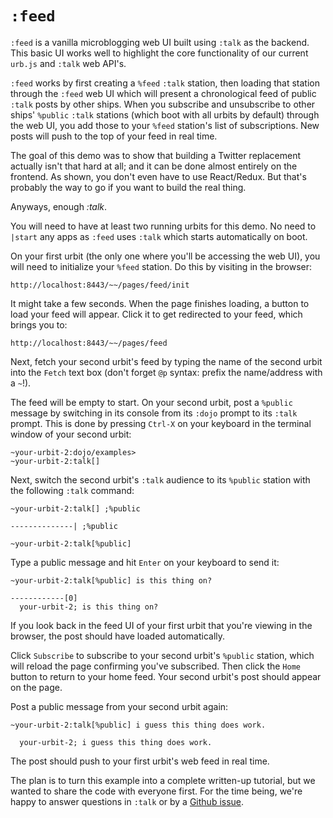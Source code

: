 # `:feed`

`:feed` is a vanilla microblogging web UI built using `:talk` as the backend. This basic UI works well to highlight the core functionality of our current `urb.js` and `:talk` web API's.

`:feed` works by first creating a `%feed` `:talk` station, then loading that station through the `:feed` web UI which will present a chronological feed of public `:talk` posts by other ships. When you subscribe and unsubscribe to other ships' `%public` `:talk` stations (which boot with all urbits by default) through the web UI, you add those to your `%feed` station's list of subscriptions. New posts will push to the top of your feed in real time.

The goal of this demo was to show that building a Twitter replacement actually isn't that hard at all; and it can be done almost entirely on the frontend. As shown, you don't even have to use React/Redux. But that's probably the way to go if you want to build the real thing.

Anyways, enough *:talk*.

You will need to have at least two running urbits for this demo. No need to `|start` any apps as `:feed` uses `:talk` which starts automatically on boot.

On your first urbit (the only one where you'll be accessing the web UI), you will need to initialize your `%feed` station. Do this by visiting in the browser:

    http://localhost:8443/~~/pages/feed/init

It might take a few seconds. When the page finishes loading, a button to load your feed will appear. Click it to get redirected to your feed, which brings you to:

    http://localhost:8443/~~/pages/feed

Next, fetch your second urbit's feed by typing the name of the second urbit into the `Fetch` text box (don't forget `@p` syntax: prefix the name/address with a `~`!).

The feed will be empty to start. On your second urbit, post a `%public` message by switching in its console from its `:dojo` prompt to its `:talk` prompt. This is done by pressing `Ctrl-X` on your keyboard in the terminal window of your second urbit:

    ~your-urbit-2:dojo/examples>
    ~your-urbit-2:talk[]

Next, switch the second urbit's `:talk` audience to its `%public` station with the following `:talk` command:


    ~your-urbit-2:talk[] ;%public

    --------------| ;%public

    ~your-urbit-2:talk[%public]

Type a public message and hit `Enter` on your keyboard to send it:

    ~your-urbit-2:talk[%public] is this thing on?

    ------------[0]
      your-urbit-2; is this thing on?

If you look back in the feed UI of your first urbit that you're viewing in the browser, the post should have loaded automatically.

Click `Subscribe` to subscribe to your second urbit's `%public` station, which will reload the page confirming you've subscribed. Then click the `Home` button to return to your home feed. Your second urbit's post should appear on the page.

Post a public message from your second urbit again:

    ~your-urbit-2:talk[%public] i guess this thing does work.

      your-urbit-2; i guess this thing does work.

The post should push to your first urbit's web feed in real time.

The plan is to turn this example into a complete written-up tutorial, but we wanted to share the code with everyone first.  For the time being, we're happy to answer questions in `:talk` or by a [Github issue](https://github.com/urbit/examples/issues).
